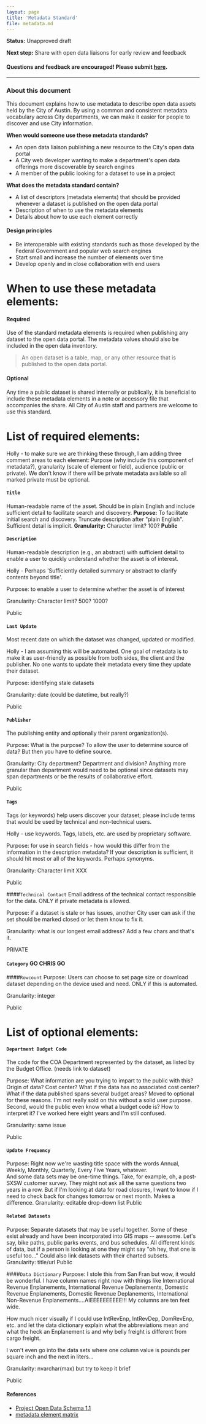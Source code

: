 ```yaml
---
layout: page
title: 'Metadata Standard'
file: metadata.md
---
```


**Status:** Unapproved draft  

**Next step:** Share with open data liaisons for early review and feedback  

#### Questions and feedback are encouraged! Please submit [here](https://github.com/cityofaustin/open-data-docs/milestones/Metadata%20Standard%20v1.0).

***

### About this document

This document explains how to use metadata to describe open data assets held by the City of Austin. By using a common and consistent metadata vocabulary across City departments, we can make it easier for people to discover and use City information. 

**When would someone use these metadata standards?**

* An open data liaison publishing a new resource to the City's open data portal
* A City web developer wanting to make a department's open data offerings more discoverable by search engines
* A member of the public looking for a dataset to use in a project

**What does the metadata standard contain?**

* A list of descriptors (metadata elements) that should be provided whenever a dataset is published on the open data portal
* Description of when to use the metadata elements
* Details about how to use each element correctly

#### Design principles

* Be interoperable with existing standards such as those developed by the Federal Government and popular web search engines
* Start small and increase the number of elements over time
* Develop openly and in close collaboration with end users

# When to use these metadata elements:

#### Required
Use of the standard metadata elements is required when publishing any dataset to the open data portal. The metadata values should also be included in the open data inventory. 
> An open dataset is a table, map, or any other resource that is published to the open data portal.

#### Optional
Any time a public dataset is shared internally or publically, it is beneficial to include these metadata elements in a note or accessory file that accompanies the share. All City of Austin staff and partners are welcome to use this standard. 

# List of required elements:

Holly - to make sure we are thinking these through, I am adding three comment areas to each element:  Purpose (why include this component of metadata?), granularity (scale of element or field), audience (public or private).  We don't know if there will be private metadata available so all marked private must be optional.


#### `Title`
Human-readable name of the asset. Should be in plain English and include sufficient detail to facilitate search and discovery.
**Purpose:**  To facilitate initial search and discovery.  Truncate description after "plain English".  Sufficient detail is implicit.
**Granularity:**  Character limit? 100?
**Public**

#### `Description` 
Human-readable description (e.g., an abstract) with sufficient detail to enable a user to quickly understand whether the asset is of interest.

Holly - Perhaps 'Sufficiently detailed summary or abstract to clarify contents beyond title'.

Purpose:  to enable a user to determine whether the asset is of interest

Granularity: Character limit?  500?  1000?

Public

#### `Last Update`
Most recent date on which the dataset was changed, updated or modified. 

Holly - I am assuming this will be automated.  One goal of metadata is to make it as user-friendly as possible from both sides, the client and the publisher.  No one wants to update their metadata every time they update their dataset.

Purpose:  identifying stale datasets

Granularity:  date (could be datetime, but really?)

Public

#### `Publisher`
The publishing entity and optionally their parent organization(s).

Purpose:  What is the purpose?  To allow the user to determine source of data?  But then you have to define source.

Granularity:  City department?  Department and division?  Anything more granular than department would need to be optional since datasets may span departments or be the results of collaborative effort.

Public

#### `Tags`
Tags (or keywords) help users discover your dataset; please include terms that would be used by technical and non-technical users.

Holly - use keywords.  Tags, labels, etc. are used by proprietary software.

Purpose: for use in search fields - how would this differ from the information in the description metadata?  If your description is sufficient, it should hit most or all of the keywords.  Perhaps synonyms.

Granularity: Character limit XXX

Public

####`Technical Contact`
Email address of the technical contact responsible for the data.  ONLY if private metadata is allowed.

Purpose:  if a dataset is stale or has issues, another City user can ask if the set should be marked closed or let them know to fix it.

Granularity:  what is our longest email address?  Add a few chars and that's it.

PRIVATE

#### `Category`  GO CHRIS GO

####`Rowcount`
Purpose:  Users can choose to set page size or download dataset depending on the device used and need.  ONLY if this is automated.

Granularity:  integer

Public


# List of optional elements: 


#### `Department Budget Code`
The code for the COA Department represented by the dataset, as listed by the Budget Office. (needs link to dataset)

Purpose: What information are you trying to impart to the public with this?  Origin of data?  Cost center?  What if the data has no associated cost center?  What if the data published spans several budget areas?  Moved to optional for these reasons.  I'm not really sold on this without a solid user purpose.  Second, would the public even know what a budget code is?  How to interpret it?  I've worked here eight years and I'm still confused.

Granularity:  same issue

Public

#### `Update Frequency`
Purpose: Right now we're wasting title space with the words Annual, Weekly, Monthly, Quarterly, Every Five Years, whatever.  
And some data sets may be one-time things.  Take, for example, oh, a post-SXSW customer survey.  They might not ask all the same questions two years in a row. 
But if I'm looking at data for road closures, I  want to know if I need to check back for changes tomorrow or next month. Makes a difference.
Granularity:  editable drop-down list
Public

#### `Related Datasets`
Purpose:  Separate datasets that may be useful together.  Some of these exist already and have been incorporated into GIS maps -- awesome.  Let's say, bike paths, public parks events, and bus schedules.  All different kinds of data, but if a person is looking at one they might say "oh hey, that one is useful too..."  Could also link datasets with their charted subsets.
Granularity:  title/url
Public

####`Data Dictionary`
Purpose:  I stole this from San Fran but wow, it would be wonderful.  I have column names right now with things like International Revenue Enplanements, International Revenue Deplanements, Domestic Revenue Enplanements, Domestic Revenue Deplanements, International Non-Revenue Enplanements....AIEEEEEEEEEE!!!  My columns are ten feet wide.

How much nicer visually if I could use IntRevEnp, IntRevDep, DomRevEnp, etc. and let the data dictionary explain what the abbreviations mean and what the heck an Enplanement is and why belly freight is different from cargo freight.

I won't even go into the data sets where one column value is pounds per square inch and the next in liters...

Granularity:  nvarchar(max) but try to keep it brief

Public



#### References
- [Project Open Data Schema 1.1](https://project-open-data.cio.gov/v1.1/schema/)
- [metadata element matrix](https://docs.google.com/spreadsheets/d/1aKp0ygULe6u6Dbrtj3ZOXn4rN3SV5hv-K5Ho4vlT3EE/edit?usp=sharing)
